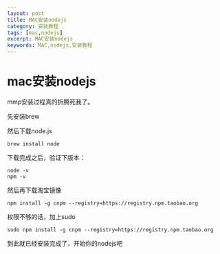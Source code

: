 ```yaml
---
layout: post
title: MAC安装nodejs
category: 安装教程
tags: [mac,nodejs]
excerpt: MAC安装nodejs
keywords: MAC,nodejs,安装教程
---
```



# mac安装nodejs


mmp安装过程真的折腾死我了。

先安装brew


然后下载node.js

```shell script
brew install node
```

下载完成之后，验证下版本：

```shell script
node -v
npm -v
```

然后再下载淘宝镜像

```shell script
npm install -g cnpm --registry=https://registry.npm.taobao.org
```

权限不够的话，加上sudo

```shell script
sudo npm install -g cnpm --registry=https://registry.npm.taobao.org
```

到此就已经安装完成了，开始你的nodejs吧


